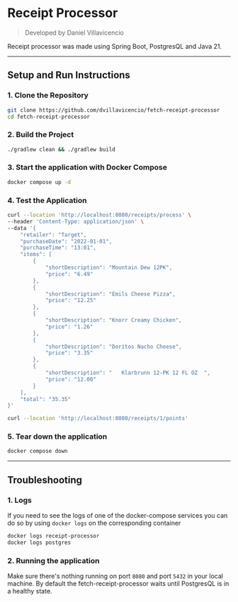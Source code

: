 # Receipt Processor
> Developed by Daniel Villavicencio

Receipt processor was made using Spring Boot, PostgresQL and Java 21.

___

## Setup and Run Instructions

### 1. Clone the Repository
```bash
git clone https://github.com/dvillavicencio/fetch-receipt-processor
cd fetch-receipt-processor
```

### 2. Build the Project
```bash
./gradlew clean && ./gradlew build
```

### 3. Start the application with Docker Compose
```bash
docker compose up -d
```

### 4. Test the Application
```bash
curl --location 'http://localhost:8080/receipts/process' \
--header 'Content-Type: application/json' \
--data '{
    "retailer": "Target",
    "purchaseDate": "2022-01-01",
    "purchaseTime": "13:01",
    "items": [
        {
            "shortDescription": "Mountain Dew 12PK",
            "price": "6.49"
        },
        {
            "shortDescription": "Emils Cheese Pizza",
            "price": "12.25"
        },
        {
            "shortDescription": "Knorr Creamy Chicken",
            "price": "1.26"
        },
        {
            "shortDescription": "Doritos Nacho Cheese",
            "price": "3.35"
        },
        {
            "shortDescription": "   Klarbrunn 12-PK 12 FL OZ  ",
            "price": "12.00"
        }
    ],
    "total": "35.35"
}'

curl --location 'http://localhost:8080/receipts/1/points'
```

### 5. Tear down the application
```bash
docker compose down
```

___

## Troubleshooting
### 1. Logs
If you need to see the logs of one of the docker-compose services you can do so by using `docker logs` on the corresponding container
```bash
docker logs receipt-processor
docker logs postgres
```
### 2. Running the application
Make sure there's nothing running on port `8080` and port `5432` in your local machine. By default the fetch-receipt-processor waits until PostgresQL is in a healthy state.
